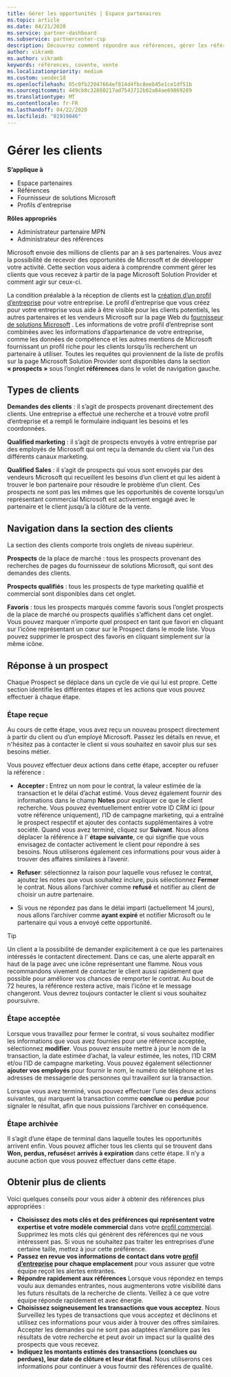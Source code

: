 ```yaml
---
title: Gérer les opportunités | Espace partenaires
ms.topic: article
ms.date: 04/21/2020
ms.service: partner-dashboard
ms.subservice: partnercenter-csp
description: Découvrez comment répondre aux références, gérer les références nouvelles, existantes et archivées, et obtenir plus de références à l’avenir.
author: vikramb
ms.author: vikramb
keywords: références, covente, vente
ms.localizationpriority: medium
ms.custom: seodec18
ms.openlocfilehash: 05c0fb22047664ef814d4fbc8eeb45e1ce1df51b
ms.sourcegitcommit: 449cb8c32880217ad7543712b02a84ae69869289
ms.translationtype: MT
ms.contentlocale: fr-FR
ms.lasthandoff: 04/22/2020
ms.locfileid: "81919846"
---
```

# <a name="manage-leads"></a>Gérer les clients

**S’applique à**

-  Espace partenaires
-  Références
-  Fournisseur de solutions Microsoft
-  Profils d'entreprise

**Rôles appropriés**

- Administrateur partenaire MPN
- Administrateur des références

Microsoft envoie des millions de clients par an à ses partenaires. Vous avez la possibilité de recevoir des opportunités de Microsoft et de développer votre activité. Cette section vous aidera à comprendre comment gérer les clients que vous recevez à partir de la page Microsoft Solution Provider et comment agir sur ceux-ci.

La condition préalable à la réception de clients est la [création d’un profil d’entreprise](https://docs.microsoft.com/partner-center/create-a-marketing-profile) pour votre entreprise. Le profil d’entreprise que vous créez pour votre entreprise vous aide à être visible pour les clients potentiels, les autres partenaires et les vendeurs Microsoft sur la page Web du [fournisseur de solutions Microsoft](https://www.microsoft.com/solution-providers/home) . Les informations de votre profil d’entreprise sont combinées avec les informations d’appartenance de votre entreprise, comme les données de compétence et les autres mentions de Microsoft fournissant un profil riche pour les clients lorsqu’ils recherchent un partenaire à utiliser. Toutes les requêtes qui proviennent de la liste de profils sur la page Microsoft Solution Provider sont disponibles dans la section **« prospects »** sous l’onglet **références** dans le volet de navigation gauche. 

## <a name="types-of-leads"></a>Types de clients

**Demandes des clients** : il s’agit de prospects provenant directement des clients. Une entreprise a effectué une recherche et a trouvé votre profil d’entreprise et a rempli le formulaire indiquant les besoins et les coordonnées.

**Qualified marketing** : il s’agit de prospects envoyés à votre entreprise par des employés de Microsoft qui ont reçu la demande du client via l’un des différents canaux marketing.

**Qualified Sales** : il s’agit de prospects qui vous sont envoyés par des vendeurs Microsoft qui recueillent les besoins d’un client et qui les aident à trouver le bon partenaire pour résoudre le problème d’un client. Ces prospects ne sont pas les mêmes que les opportunités de covente lorsqu’un représentant commercial Microsoft est activement engagé avec le partenaire et le client jusqu’à la clôture de la vente.

## <a name="navigating-the-leads-section"></a>Navigation dans la section des clients

La section des clients comporte trois onglets de niveau supérieur. 

**Prospects** de la place de marché : tous les prospects provenant des recherches de pages du fournisseur de solutions Microsoft, qui sont des demandes des clients.

**Prospects qualifiés** : tous les prospects de type marketing qualifié et commercial sont disponibles dans cet onglet.

**Favoris** : tous les prospects marqués comme favoris sous l’onglet prospects de la place de marché ou prospects qualifiés s’affichent dans cet onglet. Vous pouvez marquer n’importe quel prospect en tant que favori en cliquant sur l’icône représentant un cœur sur le Prospect dans le mode liste. Vous pouvez supprimer le prospect des favoris en cliquant simplement sur la même icône.

## <a name="responding-to-a-lead"></a>Réponse à un prospect

Chaque Prospect se déplace dans un cycle de vie qui lui est propre. Cette section identifie les différentes étapes et les actions que vous pouvez effectuer à chaque étape.

### <a name="received-stage"></a>Étape reçue

Au cours de cette étape, vous avez reçu un nouveau prospect directement à partir du client ou d’un employé Microsoft. Passez les détails en revue, et n'hésitez pas à contacter le client si vous souhaitez en savoir plus sur ses besoins métier.

Vous pouvez effectuer deux actions dans cette étape, accepter ou refuser la référence :

- **Accepter :** Entrez un nom pour le contrat, la valeur estimée de la transaction et le délai d’achat estimé. Vous devez également fournir des informations dans le champ **Notes** pour expliquer ce que le client recherche. Vous pouvez éventuellement entrer votre ID CRM ici (pour votre référence uniquement), l’ID de campagne marketing, qui a entraîné le prospect respectif et ajouter des contacts supplémentaires à votre société. Quand vous avez terminé, cliquez sur **Suivant**. Nous allons déplacer la référence à l' **étape suivante**, ce qui signifie que vous envisagez de contacter activement le client pour répondre à ses besoins. Nous utiliserons également ces informations pour vous aider à trouver des affaires similaires à l’avenir. 

- **Refuser**: sélectionnez la raison pour laquelle vous refusez le contrat, ajoutez les notes que vous souhaitez inclure, puis sélectionnez **Fermer** le contrat. Nous allons l’archiver comme **refusé** et notifier au client de choisir un autre partenaire.

- Si vous ne répondez pas dans le délai imparti (actuellement 14 jours), nous allons l’archiver comme **ayant expiré** et notifier Microsoft ou le partenaire qui vous a envoyé cette opportunité.

> [!TIP]
> Un client a la possibilité de demander explicitement à ce que les partenaires intéressés le contactent directement. Dans ce cas, une alerte apparaît en haut de la page avec une icône représentant une flamme. Nous vous recommandons vivement de contacter le client aussi rapidement que possible pour améliorer vos chances de remporter le contrat. Au bout de 72 heures, la référence restera active, mais l'icône et le message changeront. Vous devrez toujours contacter le client si vous souhaitez poursuivre.

### <a name="accepted-stage"></a>Étape acceptée

Lorsque vous travaillez pour fermer le contrat, si vous souhaitez modifier les informations que vous avez fournies pour une référence acceptée, sélectionnez **modifier**. Vous pouvez ensuite mettre à jour le nom de la transaction, la date estimée d’achat, la valeur estimée, les notes, l’ID CRM et/ou l’ID de campagne marketing.  Vous pouvez également sélectionner **ajouter vos employés** pour fournir le nom, le numéro de téléphone et les adresses de messagerie des personnes qui travaillent sur la transaction.

Lorsque vous avez terminé, vous pouvez effectuer l’une des deux actions suivantes, qui marquent la transaction comme **conclue** ou **perdue** pour signaler le résultat, afin que nous puissions l’archiver en conséquence.

### <a name="archived-stage"></a>Étape archivée

Il s’agit d’une étape de terminal dans laquelle toutes les opportunités arrivent enfin. Vous pouvez afficher tous les clients qui se trouvent dans **Won, perdus, refusés**et **arrivés à expiration** dans cette étape. Il n’y a aucune action que vous pouvez effectuer dans cette étape.

## <a name="getting-more-leads"></a>Obtenir plus de clients

Voici quelques conseils pour vous aider à obtenir des références plus appropriées :

- **Choisissez des mots clés et des préférences qui représentent votre expertise et votre modèle commercial** dans votre [profil commercial](https://docs.microsoft.com/partner-center/create-a-marketing-profile). Supprimez les mots clés qui génèrent des références qui ne vous intéressent pas. Si vous ne souhaitez pas traiter les entreprises d’une certaine taille, mettez à jour cette préférence.
- **Passez en revue vos informations de contact dans votre [profil d’entreprise](https://docs.microsoft.com/partner-center/create-a-marketing-profile) pour chaque emplacement** pour vous assurer que votre équipe reçoit les alertes entrantes.
- **Répondre rapidement aux références** Lorsque vous répondez en temps voulu aux demandes entrantes, nous augmenterons votre visibilité dans les futurs résultats de la recherche de clients. Veillez à ce que votre équipe réponde rapidement et avec énergie.
- **Choisissez soigneusement les transactions que vous acceptez**. Nous Surveillez les types de transactions que vous acceptez et déclinons et utilisez ces informations pour vous aider à trouver des offres similaires. Accepter les demandes qui ne sont pas adaptées n’améliore pas les résultats de votre recherche et peut avoir un impact sur la qualité des prospects que vous recevez.
- **Indiquez les montants estimés des transactions (conclues ou perdues), leur date de clôture et leur état final**. Nous utiliserons ces informations pour continuer à vous fournir des références de qualité.

